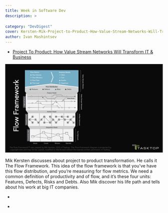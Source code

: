 ```yaml
---
title: Week in Software Dev
description: >
  
category: "DevDigest"
cover: Kersten-Mik-Project-to-Product-How-Value-Stream-Networks-Will-Transform-IT-and-Business-dragged-9.jpg
author: Ivan Mashintsev
---
```


* [Project To Product: How Value Stream Networks Will Transform IT & Business](https://itrevolution.com/project-to-product-mik-kersten/)

![The Flow Framework](Kersten-Mik-Project-to-Product-How-Value-Stream-Networks-Will-Transform-IT-and-Business-dragged-9.jpg)

Mik Kersten discusses about project to product transformation. He calls it The Flow Framework.
This idea of the flow framework is that you’ve have this flow distribution, and you’re measuring for flow metrics.
We need a common definition of productivity and of flow, and it’s these four units: Features, Defects, Risks and Debts.
Also Mik discover his life path and tells about his work at big IT companies.

* []()


* []()
